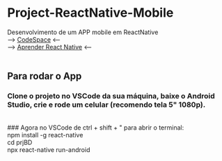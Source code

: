 # Project-ReactNative-Mobile
Desenvolvimento de um APP mobile em ReactNative
<br>
--> [CodeSpace](https://orange-telegram-464p9q6q5xgf79wj.github.dev/) <--
<br>
--> [Aprender React Native](https://reactnative.dev/docs/getting-started) <--
<br>
<br>
## Para rodar o App
### Clone o projeto no VSCode da sua máquina, baixe o Android Studio, crie e rode um celular (recomendo tela 5" 1080p).
<br>
### Agora no VSCode de ctrl + shift + " para abrir o terminal:
<br>
npm install -g react-native
<br>
cd prjBD
<br>
npx react-native run-android